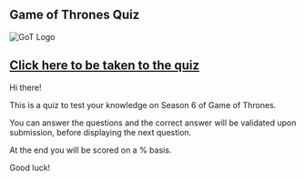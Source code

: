 ## Game of Thrones Quiz

![GoT Logo](https://i.pinimg.com/originals/d6/e8/c5/d6e8c572d73d984fbd2413c494d5a240.png)

## [Click here to be taken to the quiz](https://got-quiz.vercel.app/)

Hi there!

This is a quiz to test your knowledge on Season 6 of Game of Thrones.

You can answer the questions and the correct answer will be validated upon submission, before displaying the next question.

At the end you will be scored on a % basis.

Good luck!

